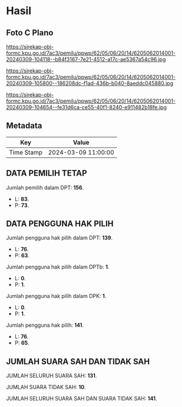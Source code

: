 # Hasil

## Foto C Plano

https://sirekap-obj-formc.kpu.go.id/7ac3/pemilu/ppwp/62/05/06/20/14/6205062014001-20240309-104118--b84f3167-7e21-4512-a17c-ae5367a54c96.jpg

https://sirekap-obj-formc.kpu.go.id/7ac3/pemilu/ppwp/62/05/06/20/14/6205062014001-20240309-105800--186208dc-f1ad-436b-b040-8aeddc045880.jpg

https://sirekap-obj-formc.kpu.go.id/7ac3/pemilu/ppwp/62/05/06/20/14/6205062014001-20240309-104654--fe31d6ca-ce55-40f1-8240-e911482b18fe.jpg


## Metadata

| Key        | Value               |
| ---------- | ------------------- |
| Time Stamp | 2024-03-09 11:00:00 |


## DATA PEMILIH TETAP

Jumlah pemilih dalam DPT: **156**.
 * L: **83**.
 * P: **73**.

## DATA PENGGUNA HAK PILIH

Jumlah pengguna hak pilih dalam DPT: **139**.
 * L: **76**.
 * P: **63**.

Jumlah pengguna hak pilih dalam DPTb: **1**.
 * L: **0**.
 * P: **1**.

Jumlah pengguna hak pilih dalam DPK: **1**.
 * L: **0**.
 * P: **1**.

Jumlah pengguna hak pilih: **141**.
 * L: **76**.
 * P: **65**.

## JUMLAH SUARA SAH DAN TIDAK SAH

JUMLAH SELURUH SUARA SAH: **131**.

JUMLAH SUARA TIDAK SAH: **10**.

JUMLAH SELURUH SUARA SAH DAN SUARA TIDAK SAH: **141**.


